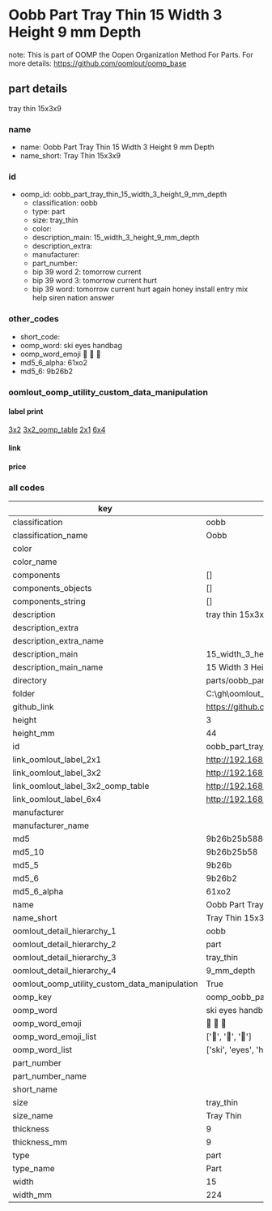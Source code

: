 # Oobb Part Tray Thin 15 Width 3 Height 9 mm Depth  

note: This is part of OOMP the Oopen Organization Method For Parts. For more details: https://github.com/oomlout/oomp_base

##  part details
  



tray thin 15x3x9



### name
* name: Oobb Part Tray Thin 15 Width 3 Height 9 mm Depth
* name_short: Tray Thin 15x3x9 
### id
* oomp_id: oobb_part_tray_thin_15_width_3_height_9_mm_depth
  * classification: oobb
  * type: part
  * size: tray_thin
  * color: 
  * description_main: 15_width_3_height_9_mm_depth
  * description_extra: 
  * manufacturer: 
  * part_number: 
  * bip 39 word 2: tomorrow current
  * bip 39 word 3: tomorrow current hurt
  * bip 39 word: tomorrow current hurt again honey install entry mix help siren nation answer

### other_codes
* short_code: 
* oomp_word: ski eyes handbag
* oomp_word_emoji :ski: :eyes: :handbag:
* md5_6_alpha: 61xo2
* md5_6: 9b26b2






### oomlout_oomp_utility_custom_data_manipulation
#### label print
[3x2](http://192.168.1.245:1112/?label=oomp%2061xo2)
[3x2_oomp_table](http://192.168.1.108:1112/?label=oomp%2061xo2)
[2x1](http://192.168.1.242:1112/?label=oomp%2061xo2)
[6x4](http://192.168.1.55:1112/?label=oomp%2061xo2)    

#### link

                              

#### price







### all codes 
| key | value |  
| --- | --- |  
| classification | oobb |  
| classification_name | Oobb |  
| color |  |  
| color_name |  |  
| components | [] |  
| components_objects | [] |  
| components_string | [] |  
| description | tray thin 15x3x9 |  
| description_extra |  |  
| description_extra_name |  |  
| description_main | 15_width_3_height_9_mm_depth |  
| description_main_name | 15 Width 3 Height 9 mm Depth |  
| directory | parts/oobb_part_tray_thin_15_width_3_height_9_mm_depth |  
| folder | C:\gh\oomlout_oobb_version_4_generated_parts\things\oobb_part_tray_thin_15_width_3_height_9_mm_depth |  
| github_link | https://github.com/oomlout/oomlout_oomp_part_src/tree/main/parts/oobb_part_tray_thin_15_width_3_height_9_mm_depth |  
| height | 3 |  
| height_mm | 44 |  
| id | oobb_part_tray_thin_15_width_3_height_9_mm_depth |  
| link_oomlout_label_2x1 | http://192.168.1.242:1112/?label=oomp%2061xo2 |  
| link_oomlout_label_3x2 | http://192.168.1.245:1112/?label=oomp%2061xo2 |  
| link_oomlout_label_3x2_oomp_table | http://192.168.1.108:1112/?label=oomp%2061xo2 |  
| link_oomlout_label_6x4 | http://192.168.1.55:1112/?label=oomp%2061xo2 |  
| manufacturer |  |  
| manufacturer_name |  |  
| md5 | 9b26b25b588e0975d5b6904adf8d8721 |  
| md5_10 | 9b26b25b58 |  
| md5_5 | 9b26b |  
| md5_6 | 9b26b2 |  
| md5_6_alpha | 61xo2 |  
| name | Oobb Part Tray Thin 15 Width 3 Height 9 mm Depth |  
| name_short | Tray Thin 15x3x9  |  
| oomlout_detail_hierarchy_1 | oobb |  
| oomlout_detail_hierarchy_2 | part |  
| oomlout_detail_hierarchy_3 | tray_thin |  
| oomlout_detail_hierarchy_4 | 9_mm_depth |  
| oomlout_oomp_utility_custom_data_manipulation | True |  
| oomp_key | oomp_oobb_part_tray_thin_15_width_3_height_9_mm_depth |  
| oomp_word | ski eyes handbag |  
| oomp_word_emoji | :ski: :eyes: :handbag: |  
| oomp_word_emoji_list | [':ski:', ':eyes:', ':handbag:'] |  
| oomp_word_list | ['ski', 'eyes', 'handbag'] |  
| part_number |  |  
| part_number_name |  |  
| short_name |  |  
| size | tray_thin |  
| size_name | Tray Thin |  
| thickness | 9 |  
| thickness_mm | 9 |  
| type | part |  
| type_name | Part |  
| width | 15 |  
| width_mm | 224 |  
